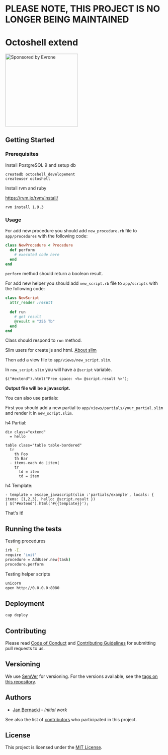# PLEASE NOTE, THIS PROJECT IS NO LONGER BEING MAINTAINED
# Octoshell extend

<a href="https://evrone.com/?utm_source=github.com">
  <img src="https://evrone.com/logo/evrone-sponsored-logo.png"
       alt="Sponsored by Evrone" width="231">
</a>

## Getting Started
### Prerequisites

Install PostgreSQL 9 and setup db

~~~
createdb octoshell_developement
createuser octoshell
~~~

Install rvm and ruby

<https://rvm.io/rvm/install/>

~~~
rvm install 1.9.3
~~~

### Usage

For add new procedure you should add `new_procedure.rb` file to `app/procedures` with the following code:

~~~ruby
class NewProcedure < Procedure
  def perform
    # executed code here
  end
end
~~~

`perform` method should return a boolean result.

For add new helper you should add `new_script.rb` file to `app/scripts` with the following code:

~~~ruby
class NewScript
  attr_reader :result
  
  def run
    # get result
    @result = "255 Tb"
  end
end
~~~

Class should respond to `run` method.

Slim users for create js and html. [About slim](http://slim-lang.com)

Then add a view file to `app/views/new_script.slim`.

In `new_script.slim` you will have a `@script` variable.

~~~erb
$("#extend").html("Free space: <%= @script.result %>");
~~~

**Output file will be a javascript.**

You can also use partials:

First you should add a new partial to `app/views/partials/your_partial.slim` and render it in `new_script.slim`.

h4 Partial:

~~~slim
div class="extend"
  = hello

table class="table table-bordered"
  tr
    th Foo
    th Bar
  - items.each do |item|
    tr
      td = item
      td = item
~~~

h4 Template:

~~~slim
- template = escape_javascript(slim :'partials/example', locals: { items: [1,2,3], hello: @script.result })
| $("#extend").html('#{{template}}');
~~~

That's it!

## Running the tests

Testing procedures

~~~bash
irb -I.
require 'init'
procedure = AddUser.new(task)
procedure.perform 
~~~

Testing helper scripts

~~~bash
unicorn
open http://0.0.0.0:8080
~~~

## Deployment

~~~bash
cap deploy
~~~

## Contributing

Please read [Code of Conduct](CODE-OF-CONDUCT.md) and [Contributing Guidelines](CONTRIBUTING.md) for submitting pull requests to us.

## Versioning

We use [SemVer](http://semver.org/) for versioning. For the versions available, 
see the [tags on this repository](https://github.com/evrone/octoshell-extend/tags). 

## Authors

* [Jan Bernacki](https://github.com/releu) - *Initial work*

See also the list of [contributors](https://github.com/evrone/octoshell-extend/contributors) who participated in this project.

## License

This project is licensed under the [MIT License](LICENSE).
